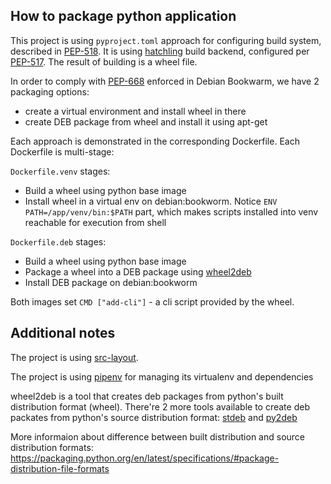 ## How to package python application

This project is using `pyproject.toml` approach for configuring build system, described in [PEP-518](https://peps.python.org/pep-0518/). It is using [hatchling](https://pypi.org/project/hatchling/) build backend, configured per [PEP-517](https://peps.python.org/pep-0517/). The result of building is a wheel file.

In order to comply with [PEP-668](https://peps.python.org/pep-0668/) enforced in Debian Bookwarm, we have 2 packaging options:

- create a virtual environment and install wheel in there
- create DEB package from wheel and install it using apt-get

Each approach is demonstrated in the corresponding Dockerfile. Each Dockerfile is multi-stage:

`Dockerfile.venv` stages:

- Build a wheel using python base image
- Install wheel in a virtual env on debian:bookworm.
  Notice `ENV PATH=/app/venv/bin:$PATH` part, which makes scripts installed into venv
  reachable for execution from shell

`Dockerfile.deb` stages:

- Build a wheel using python base image
- Package a wheel into a DEB package using [wheel2deb](https://github.com/upciti/wheel2deb)
- Install DEB package on debian:bookworm

Both images set `CMD ["add-cli"]` - a cli script provided by the wheel.

## Additional notes

The project is using [src-layout](https://packaging.python.org/en/latest/discussions/src-layout-vs-flat-layout/).

The project is using [pipenv](https://pipenv.pypa.io/en/latest/) for managing its virtualenv and dependencies

wheel2deb is a tool that creates deb packages from python's built distribution format (wheel). There're 2 more tools available to create deb packates from python's source distribution format: [stdeb](https://pypi.org/project/stdeb/) and [py2deb](https://pypi.org/project/py2deb/)

More informaion about difference between built distribution and source distribution formats: https://packaging.python.org/en/latest/specifications/#package-distribution-file-formats
